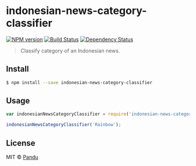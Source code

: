 # indonesian-news-category-classifier
[![NPM version][npm-image]][npm-url] [![Build Status][travis-image]][travis-url] [![Dependency Status][daviddm-image]][daviddm-url]
> Classify category of an Indonesian news.


## Install

```sh
$ npm install --save indonesian-news-category-classifier
```


## Usage

```js
var indonesianNewsCategoryClassifier = require('indonesian-news-category-classifier');

indonesianNewsCategoryClassifier('Rainbow');
```

## License

MIT © [Pandu](pandu.ml)


[npm-image]: https://badge.fury.io/js/indonesian-news-category-classifier.svg
[npm-url]: https://npmjs.org/package/indonesian-news-category-classifier
[travis-image]: https://travis-ci.org/anpandu/indonesian-news-category-classifier.svg?branch=master
[travis-url]: https://travis-ci.org/anpandu/indonesian-news-category-classifier
[daviddm-image]: https://david-dm.org/anpandu/indonesian-news-category-classifier.svg?theme=shields.io
[daviddm-url]: https://david-dm.org/anpandu/indonesian-news-category-classifier
